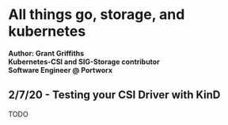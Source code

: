 # All things go, storage, and kubernetes
__Author: Grant Griffiths  
Kubernetes-CSI and SIG-Storage contributor  
Software Engineer @ Portworx__  

## 2/7/20 - Testing your CSI Driver with KinD 

TODO
